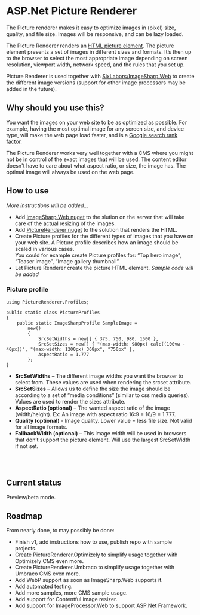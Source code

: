 # ASP.Net Picture Renderer
The Picture renderer makes it easy to optimize images in (pixel) size, quality, and file size. Images will be responsive, and can be lazy loaded.

The Picture Renderer renders an [HTML picture element](https://developer.mozilla.org/en-US/docs/Web/HTML/Element/picture). The picture element presents a set of images in different sizes and formats. 
It’s then up to the browser to select the most appropriate image depending on screen resolution, viewport width, network speed, and the rules that you set up.

Picture Renderer is used together with [SixLabors/ImageSharp.Web](https://github.com/SixLabors/ImageSharp.Web) to create the different image versions (support for other image processors may be added in the future).

## Why should you use this?
You want the images on your web site to be as optimized as possible. For example, having the most optimal image for any screen size, and device type, 
will make the web page load faster, 
and is a [Google search rank factor](https://developers.google.com/search/docs/advanced/guidelines/google-images#optimize-for-speed).
<br>
 
The Picture Renderer works very well together with a CMS where you might not be in control of the exact images that will be used. 
The content editor doesn't have to care about what aspect ratio, or size, the image has. The optimal image will always be used on the web page.    

## How to use
*More instructions will be added...*

* Add [ImageSharp.Web nuget](https://www.nuget.org/packages/SixLabors.ImageSharp.Web/) to the slution on the server that will take care of the actual resizing of the images.
* Add [PictureRenderer nuget](https://www.nuget.org/packages/PictureRenderer/) to the solution that renders the HTML.
* Create Picture profiles for the different types of images that you have on your web site. A Picture profile describes how an image should be scaled in various cases. <br>
You could for example create Picture profiles for: “Top hero image”, “Teaser image”, “Image gallery thumbnail”.
* Let Picture Renderer create the picture HTML element. *Sample code will be added*

### Picture profile
```
using PictureRenderer.Profiles;

public static class PictureProfiles
{
    public static ImageSharpProfile SampleImage =
        new()
        {
            SrcSetWidths = new[] { 375, 750, 980, 1500 },
            SrcSetSizes = new[] { "(max-width: 980px) calc((100vw - 40px))", "(max-width: 1200px) 368px", "750px" },
            AspectRatio = 1.777 
        };
}
```

* **SrcSetWidths** – The different image widths you want the browser to select from. These values are used when rendering the srcset attribute.
* **SrcSetSizes** – Allows us to define the size the image should be according to a set of “media conditions” (similar to css media queries). Values are used to render the sizes attribute.
* **AspectRatio (optional)** – The wanted aspect ratio of the image (width/height). Ex: An image with aspect ratio 16:9 = 16/9 = 1.777.
* **Quality (optional)** - Image quality. Lower value = less file size. Not valid for all image formats.
* **FallbackWidth (optional)** – This image width will be used in browsers that don’t support the picture element. Will use the largest SrcSetWidth if not set.


<br>
<br>

## Current status
Preview/beta mode.

## Roadmap
From nearly done, to may possibly be done:
* Finish v1, add instructions how to use, publish repo with sample projects.
* Create PictureRenderer.Optimizely to simplify usage together with Optimizely CMS even more.
* Create PictureRenderer.Umbraco to simplify usage together with Umbraco CMS even more.
* Add WebP support as soon as ImageSharp.Web supports it.
* Add automated testing.
* Add more samples, more CMS sample usage.
* Add support for Contentful image resizer.
* Add support for ImageProcessor.Web to support ASP.Net Framework.
